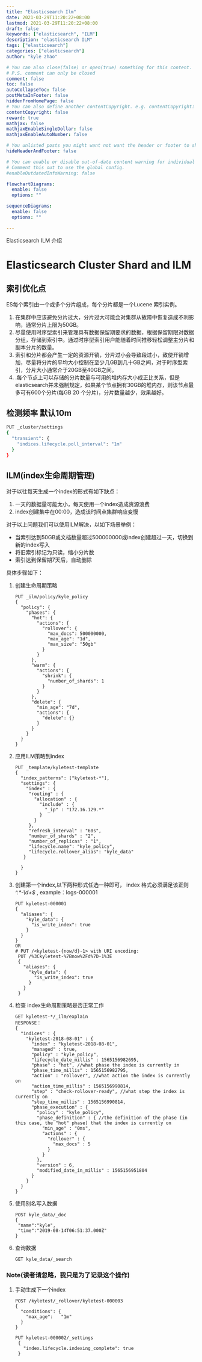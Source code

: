 ```yaml
---
title: "Elasticsearch Ilm"
date: 2021-03-29T11:20:22+08:00
lastmod: 2021-03-29T11:20:22+08:00
draft: false
keywords: ["elasticsearch", "ILM"]
description: "elasticsearch ILM"
tags: ["elasticsearch"]
categories: ["elasticsearch"]
author: "kyle zhao"

# You can also close(false) or open(true) something for this content.
# P.S. comment can only be closed
comment: false
toc: false
autoCollapseToc: false
postMetaInFooter: false
hiddenFromHomePage: false
# You can also define another contentCopyright. e.g. contentCopyright: "This is another copyright."
contentCopyright: false
reward: true
mathjax: false
mathjaxEnableSingleDollar: false
mathjaxEnableAutoNumber: false

# You unlisted posts you might want not want the header or footer to show
hideHeaderAndFooter: false

# You can enable or disable out-of-date content warning for individual post.
# Comment this out to use the global config.
#enableOutdatedInfoWarning: false

flowchartDiagrams:
  enable: false
  options: ""

sequenceDiagrams: 
  enable: false
  options: ""

---
```


Elasticsearch ILM 介绍
<!--more-->

# Elasticsearch Cluster Shard and ILM

## 索引优化点
ES每个索引由一个或多个分片组成，每个分片都是一个Lucene 索引实例。

1. 在集群中应该避免分片过大，分片过大可能会对集群从故障中恢复造成不利影响，通常分片上限为50GB。
2. 尽量使用时序型索引来管理具有数据保留期要求的数据，根据保留期限对数据分组，存储到索引中。通过时序型索引用户能随着时间推移轻松调整主分片和副本分片的数量。
3. 索引和分片都会产生一定的资源开销，分片过小会导致段过小，致使开销增加，尽量将分片的平均大小控制在至少几GB到几十GB之间，对于时序型索引，分片大小通常介于20GB至40GB之间。
4. .每个节点上可以存储的分片数量与可用的堆内存大小成正比关系，但是elasticsearch并未强制规定，如果某个节点拥有30GB的堆内存，则该节点最多可有600个分片(每GB 20 个分片)，分片数量越少，效果越好。

## 检测频率 默认10m
```sh
PUT _cluster/settings
{
  "transient": {
    "indices.lifecycle.poll_interval": "1m" 
  }
}
```

## ILM(index生命周期管理)
对于以往每天生成一个index的形式有如下缺点：

1. 一天的数据量可能太小，每天使用一个index造成资源浪费
2. index创建集中在00:00，造成该时间点集群响应变慢

对于以上问题我们可以使用ILM解决，以如下场景举例：

- 当索引达到50GB或文档数量超过500000000或index创建超过一天，切换到新的index写入
- 将旧索引标记为只读，缩小分片数
- 索引达到保留期7天后，自动删除

具体步骤如下：

1. 创建生命周期策略

   ```
   PUT _ilm/policy/kyle_policy
   {
     "policy": {
       "phases": {
         "hot": {
           "actions": {
             "rollover": {
               "max_docs": 500000000,
               "max_age": "1d",
               "max_size": "50gb"
             }
           }
         },
         "warm": {
           "actions": {
             "shrink": {
               "number_of_shards": 1
             }
           }
         },
         "delete": {
           "min_age": "7d",
           "actions": {
             "delete": {}
           }
         }
       }
     }
   }
   ```

2. 应用ILM策略到index

   ```
   PUT _template/kyletest-template
   {
     "index_patterns": ["kyletest-*"],
     "settings": {
       "index" : {
        "routing" : {
          "allocation" : {
            "include" : {
              "_ip" : "172.16.129.*"
            }
          }
        },
        "refresh_interval" : "60s",
        "number_of_shards" : "2",
        "number_of_replicas" : "1",
        "lifecycle.name": "kyle_policy",
        "lifecycle.rollover_alias": "kyle_data"
      }
       
     }
   }
   ```

3. 创建第一个index,以下两种形式任选一种即可， index 格式必须满足该正则 *^.\*-\d+$* , example：logs-000001

   ```
   PUT kyletest-000001
   {
     "aliases": {
       "kyle_data": {
         "is_write_index": true
       }
     }
   }
   OR
   # PUT /<kyletest-{now/d}-1> with URI encoding:
    PUT /%3Ckyletest-%7Bnow%2Fd%7D-1%3E 
    {
      "aliases": {
        "kyle_data": {
          "is_write_index": true
        }
      }
    } 
   ```

4. 检查 index生命周期策略是否正常工作

   ```
   GET kyletest-*/_ilm/explain
   RESPONSE：
   {
     "indices" : {
       "kyletest-2018-08-01" : {
         "index" : "kyletest-2018-08-01",
         "managed" : true,
         "policy" : "kyle_policy",
         "lifecycle_date_millis" : 1565156982695,
         "phase" : "hot", //what phase the index is currently in
         "phase_time_millis" : 1565156982795,
         "action" : "rollover", //what action the index is currently on
         "action_time_millis" : 1565156990814,
         "step" : "check-rollover-ready", //what step the index is currently on
         "step_time_millis" : 1565156990814,
         "phase_execution" : {
           "policy" : "kyle_policy",
           "phase_definition" : { //the definition of the phase (in this case, the "hot" phase) that the index is currently on
             "min_age" : "0ms",
             "actions" : {
               "rollover" : {
                 "max_docs" : 5
               }
             }
           },
           "version" : 6,
           "modified_date_in_millis" : 1565156951804
         }
       }
     }
   }
   ```

5. 使用别名写入数据

   ```
   POST kyle_data/_doc
   {
   	"name":"kyle",
   	"time":"2019-08-14T06:51:37.000Z"
   }
   ```

6. 查询数据

   ```
   GET kyle_data/_search
   ```
   

### Note(读者请忽略，我只是为了记录这个操作)
1. 手动生成下一个index

   ```
   POST /kyletest/_rollover/kyletest-000003
   {
     "conditions": {
       "max_age":   "1m"
     }
   }
   
   PUT kyletest-000002/_settings
    {
      "index.lifecycle.indexing_complete": true
    }
   ```
